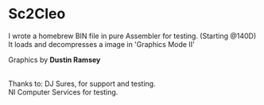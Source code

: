 # Sc2Cleo

I wrote a homebrew BIN file in pure Assembler for testing. (Starting @140D)  
It loads and decompresses a image in 'Graphics Mode II'  
  

Graphics by  **Dustin Ramsey**<br><br>

Thanks to:
DJ Sures, for support and testing.<br>
NI Computer Services for testing.
